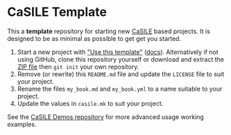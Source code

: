 # CaSILE Template

This a **template** repository for starting new [CaSILE](https://github.com/sile-typesetter/casile) based projects.
It is designed to be as minimal as possible to get get you started.

1. Start a new project with ["Use this template"](https://github.com/sile-typesetter/casile-template/generate) ([docs](https://docs.github.com/en/github/creating-cloning-and-archiving-repositories/creating-a-repository-from-a-template)). Alternatively if not using GitHub, clone this repository yourself or download and extract the [ZIP file](https://github.com/sile-typesetter/casile-template/archive/master.zip) then `git init` your own repository.
2. Remove (or rewrite) this `README.md` file and update the `LICENSE` file to suit your project.
3. Rename the files `my_book.md` and `my_book.yml` to a name suitable to your project.
4. Update the values in `casile.mk` to suit your project.

See the [CaSILE Demos repository](https://github.com/sile-typesetter/casile-demos) for more advanced usage working examples.

